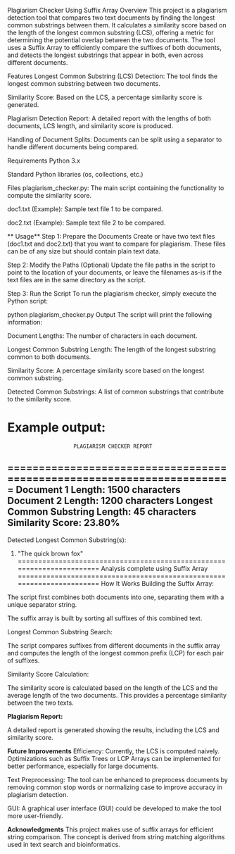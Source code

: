 Plagiarism Checker Using Suffix Array
Overview
This project is a plagiarism detection tool that compares two text documents by finding the longest common substrings between them. It calculates a similarity score based on the length of the longest common substring (LCS), offering a metric for determining the potential overlap between the two documents. The tool uses a Suffix Array to efficiently compare the suffixes of both documents, and detects the longest substrings that appear in both, even across different documents.

Features
Longest Common Substring (LCS) Detection: The tool finds the longest common substring between two documents.

Similarity Score: Based on the LCS, a percentage similarity score is generated.

Plagiarism Detection Report: A detailed report with the lengths of both documents, LCS length, and similarity score is produced.

Handling of Document Splits: Documents can be split using a separator to handle different documents being compared.

Requirements
Python 3.x

Standard Python libraries (os, collections, etc.)

Files
plagiarism_checker.py: The main script containing the functionality to compute the similarity score.

doc1.txt (Example): Sample text file 1 to be compared.

doc2.txt (Example): Sample text file 2 to be compared.

  ** Usage** 
Step 1: Prepare the Documents
Create or have two text files (doc1.txt and doc2.txt) that you want to compare for plagiarism. These files can be of any size but should contain plain text data.

Step 2: Modify the Paths (Optional)
Update the file paths in the script to point to the location of your documents, or leave the filenames as-is if the text files are in the same directory as the script.

Step 3: Run the Script
To run the plagiarism checker, simply execute the Python script:

python plagiarism_checker.py
Output
The script will print the following information:

Document Lengths: The number of characters in each document.

Longest Common Substring Length: The length of the longest substring common to both documents.

Similarity Score: A percentage similarity score based on the longest common substring.

Detected Common Substrings: A list of common substrings that contribute to the similarity score.

Example output:
=======================================================================
                         PLAGIARISM CHECKER REPORT
=======================================================================
Document 1 Length:               1500 characters
Document 2 Length:               1200 characters
Longest Common Substring Length: 45 characters
Similarity Score:                23.80%
-----------------------------------------------------------------------
Detected Longest Common Substring(s):
  1. "The quick brown fox"
=======================================================================
                 Analysis complete using Suffix Array
=======================================================================
How It Works
Building the Suffix Array:

The script first combines both documents into one, separating them with a unique separator string.

The suffix array is built by sorting all suffixes of this combined text.

Longest Common Substring Search:

The script compares suffixes from different documents in the suffix array and computes the length of the longest common prefix (LCP) for each pair of suffixes.

Similarity Score Calculation:

The similarity score is calculated based on the length of the LCS and the average length of the two documents. This provides a percentage similarity between the two texts.

**Plagiarism Report:**

A detailed report is generated showing the results, including the LCS and similarity score.

**Future Improvements**
Efficiency: Currently, the LCS is computed naively. Optimizations such as Suffix Trees or LCP Arrays can be implemented for better performance, especially for large documents.

Text Preprocessing: The tool can be enhanced to preprocess documents by removing common stop words or normalizing case to improve accuracy in plagiarism detection.

GUI: A graphical user interface (GUI) could be developed to make the tool more user-friendly.

**Acknowledgments**
This project makes use of suffix arrays for efficient string comparison. The concept is derived from string matching algorithms used in text search and bioinformatics.
